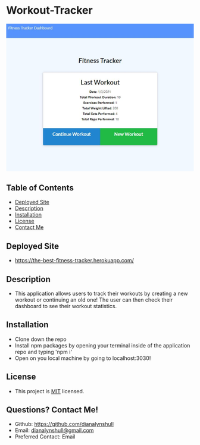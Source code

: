 # Workout-Tracker

![Site](./screenshot.JPG)

## Table of Contents
* [ Deployed Site ](#Deployed-Site)
* [ Description ](#Description)
* [ Installation ](#Installation)
* [ License ](#License)
* [ Contact Me ](#contact)

## Deployed Site
* https://the-best-fitness-tracker.herokuapp.com/


## Description
* This application allows users to track their workouts by creating a new workout or continuing an old one! The user can then check their dashboard to see their workout statistics.

## Installation
* Clone down the repo
* Install npm packages by opening your terminal inside of the application repo and typing 'npm i'
* Open on you local machine by going to localhost:3030!

## License
* This project is [MIT](https://choosealicense.com/licenses/mit/) licensed.<br />

## Questions? Contact Me! <a id="contact"></a>
* Github: https://github.com/dianalynshull
* Email: dianalynshull@gmail.com
* Preferred Contact: Email

